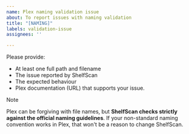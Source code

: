 ```yaml
---
name: Plex naming validation issue
about: To report issues with naming validation
title: "[NAMING]"
labels: validation-issue
assignees: ''

---
```


Please provide:
- At least one full path and filename
- The issue reported by ShelfScan
- The expected behaviour
- Plex documentation (URL) that supports your issue.

>[!NOTE]
>Plex can be forgiving with file names, but **ShelfScan checks strictly against the official naming guidelines**. If your non-standard naming convention works in Plex, that won't be a reason to change ShelfScan.
